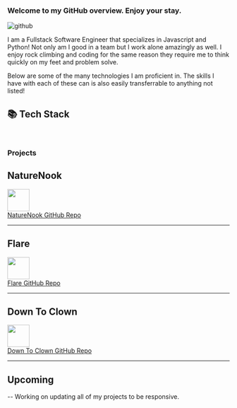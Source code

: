 ### Welcome to my GitHub overview. Enjoy your stay.


![github](https://user-images.githubusercontent.com/100809078/206548907-5ff5ad26-eac4-48c4-be7c-0be6c7020476.gif)

I am a Fullstack Software Engineer that specializes in Javascript and Python! Not only am I good in a team but I work alone amazingly as well. I enjoy rock climbing and coding for the same reason they require me to think quickly on my feet and problem solve. 

Below are some of the many technologies I am proficient in. The skills I have with each of these can is also easily transferrable to anything not listed!

## 📚 Tech Stack

<p>
<img src='https://img.shields.io/badge/Node.js-43853D?style=for-the-badge&logo=node.js&logoColor=white' alt='' />
<img src='https://img.shields.io/badge/Python-3776AB?style=for-the-badge&logo=python&logoColor=white' alt='' />
<img src='https://img.shields.io/badge/HTML-239120?style=for-the-badge&logo=html5&logoColor=white' alt='' />
<img src='https://img.shields.io/badge/CSS-239120?&style=for-the-badge&logo=css3&logoColor=white' alt='' />
<img src='https://img.shields.io/badge/SQLite-07405E?style=for-the-badge&logo=sqlite&logoColor=white' alt=''/>
<img src='https://img.shields.io/badge/React-20232A?style=for-the-badge&logo=react&logoColor=61DAFB' alt=''/>
<img src='https://img.shields.io/badge/Redux-593D88?style=for-the-badge&logo=redux&logoColor=white' alt=''/>
<img src='https://img.shields.io/badge/JavaScript-F7DF1E?style=for-the-badge&logo=javascript&logoColor=black' alt=''/>
<img src='https://img.shields.io/badge/PostgreSQL-316192?style=for-the-badge&logo=postgresql&logoColor=white' alt />
<img src='https://img.shields.io/badge/Node.js-43853D?style=for-the-badge&logo=node.js&logoColor=white' alt=''/>
<br>

### Projects

## NatureNook
 <a href="https://nature-nook-deploy.onrender.com/">
     <img src='https://user-images.githubusercontent.com/100809078/206554124-2c9e0b4d-26ff-4452-b92b-e63a9420a656.png' alt='' width='50'/>
  </a>
 </br>
  <a href="https://github.com/YasamineCruz/Nature-Nook" target="_blank" justify='center' color='black' >NatureNook GitHub Repo</a>
  
 ---
## Flare
<a href='https://flare-deploy.onrender.com/'>
  <img src='https://user-images.githubusercontent.com/100809078/206554887-98369ecc-8b2a-4424-965a-9589935599b6.png' alt='' width='50'/>
</a>
</br>
<a href='https://github.com/elizawimberly/flickr_group_project' justify='center' color='black' /> Flare GitHub Repo </a>

---
## Down To Clown
<a href='https://down-to-clown.herokuapp.com/'>
  <img src='https://user-images.githubusercontent.com/100809078/206554237-d2d17171-a306-4251-a5dc-427595dcc98c.png' alt='' width='50'/>
</a>
</br>
<a href='https://github.com/YasamineCruz/API-project' justify='center' color='black'>Down To Clown GitHub Repo </a>
  
---

## Upcoming
-- Working on updating all of my projects to be responsive. 
